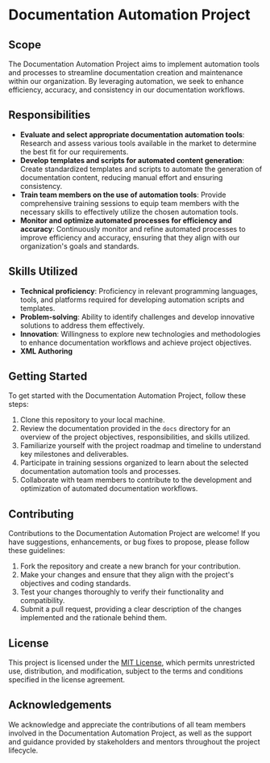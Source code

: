 # Documentation Automation Project

## Scope
The Documentation Automation Project aims to implement automation tools and processes to streamline documentation creation and maintenance within our organization. By leveraging automation, we seek to enhance efficiency, accuracy, and consistency in our documentation workflows.

## Responsibilities
- **Evaluate and select appropriate documentation automation tools**: Research and assess various tools available in the market to determine the best fit for our requirements.
- **Develop templates and scripts for automated content generation**: Create standardized templates and scripts to automate the generation of documentation content, reducing manual effort and ensuring consistency.
- **Train team members on the use of automation tools**: Provide comprehensive training sessions to equip team members with the necessary skills to effectively utilize the chosen automation tools.
- **Monitor and optimize automated processes for efficiency and accuracy**: Continuously monitor and refine automated processes to improve efficiency and accuracy, ensuring that they align with our organization's goals and standards.

## Skills Utilized
- **Technical proficiency**: Proficiency in relevant programming languages, tools, and platforms required for developing automation scripts and templates.
- **Problem-solving**: Ability to identify challenges and develop innovative solutions to address them effectively.
- **Innovation**: Willingness to explore new technologies and methodologies to enhance documentation workflows and achieve project objectives.
- **XML Authoring**

## Getting Started
To get started with the Documentation Automation Project, follow these steps:

1. Clone this repository to your local machine.
2. Review the documentation provided in the `docs` directory for an overview of the project objectives, responsibilities, and skills utilized.
3. Familiarize yourself with the project roadmap and timeline to understand key milestones and deliverables.
4. Participate in training sessions organized to learn about the selected documentation automation tools and processes.
5. Collaborate with team members to contribute to the development and optimization of automated documentation workflows.

## Contributing
Contributions to the Documentation Automation Project are welcome! If you have suggestions, enhancements, or bug fixes to propose, please follow these guidelines:

1. Fork the repository and create a new branch for your contribution.
2. Make your changes and ensure that they align with the project's objectives and coding standards.
3. Test your changes thoroughly to verify their functionality and compatibility.
4. Submit a pull request, providing a clear description of the changes implemented and the rationale behind them.

## License
This project is licensed under the [MIT License](LICENSE), which permits unrestricted use, distribution, and modification, subject to the terms and conditions specified in the license agreement.

## Acknowledgements
We acknowledge and appreciate the contributions of all team members involved in the Documentation Automation Project, as well as the support and guidance provided by stakeholders and mentors throughout the project lifecycle.
